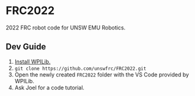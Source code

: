 # FRC2022

2022 FRC robot code for UNSW EMU Robotics.

## Dev Guide

1. [Install WPILib.](https://docs.wpilib.org/en/stable/docs/zero-to-robot/step-2/wpilib-setup.html)
2. `git clone https://github.com/unswfrc/FRC2022.git`
3. Open the newly created `FRC2022` folder with the VS Code provided by WPILib.
4. Ask Joel for a code tutorial.
